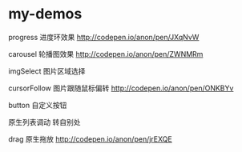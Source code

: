 # my-demos
progress 进度环效果 http://codepen.io/anon/pen/JXqNvW

carousel 轮播图效果 http://codepen.io/anon/pen/ZWNMRm

imgSelect 图片区域选择

cursorFollow 图片跟随鼠标偏转 http://codepen.io/anon/pen/ONKBYv

button 自定义按钮

原生列表调动 转自别处

drag 原生拖放 http://codepen.io/anon/pen/jrEXQE
